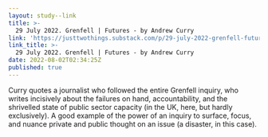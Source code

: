 ```yaml
---
layout: study--link
title: >-
  29 July 2022. Grenfell | Futures - by Andrew Curry
link: 'https://justtwothings.substack.com/p/29-july-2022-grenfell-futures'
link_title: >-
  29 July 2022. Grenfell | Futures - by Andrew Curry
date: 2022-08-02T02:34:25Z
published: true
---
```

Curry quotes a journalist who followed the entire Grenfell inquiry, who writes incisively about the failures on hand, accountability, and the shrivelled state of public sector capacity (in the UK, here, but hardly exclusively). A good example of the power of an inquiry to surface, focus, and nuance private and public thought on an issue (a disaster, in this case).
